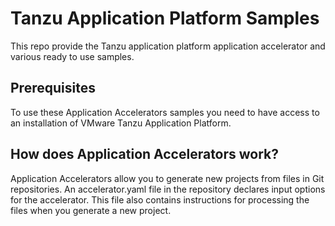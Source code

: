 # Tanzu Application Platform Samples
This repo provide the Tanzu application platform application accelerator and various ready to use samples.

## Prerequisites
To use these Application Accelerators samples you need to have access to an installation of VMware Tanzu Application Platform.

## How does Application Accelerators work?
Application Accelerators allow you to generate new projects from files in Git repositories. An accelerator.yaml file in the repository declares input options for the accelerator. This file also contains instructions for processing the files when you generate a new project.


